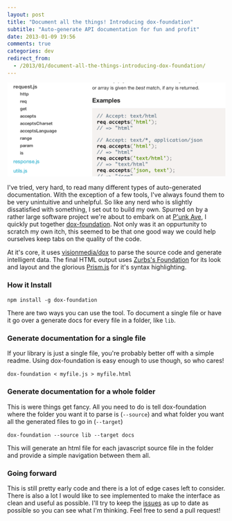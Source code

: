 ```yaml
---
layout: post
title: "Document all the things! Introducing dox-foundation"
subtitle: "Auto-generate API documentation for fun and profit"
date: 2013-01-09 19:56
comments: true
categories: dev
redirect_from:
  - /2013/01/document-all-the-things-introducing-dox-foundation/
---
```

<img src="/images/posts/dox-foundation.png" class="full" />

I've tried, very hard, to read many different types of auto-generated documentation. With the exception of a few tools, I've  always found them to be very unintuitive and unhelpful. So like any nerd who is slightly dissatisfied with something, I set out to build my own. Spurred on by a rather large software project we're about to embark on at [P'unk Ave](http://punkave.com), I quickly put together [dox-foundation](http://github.com/punkave/dox-foundation). Not only was it an oppurtunity to scratch my own itch, this seemed to be that one good way we could help ourselves keep tabs on the quality of the code.

At it's core, it uses [visionmedia/dox](https://github.com/visionmedia/dox) to parse the source code and generate intelligent data. The final HTML output uses [Zurbs's Foundation](http://foundation.zurb.com/) for its look and layout and the glorious [Prism.js](http://prismjs.com/) for it's syntax highlighting.

### How it Install

    npm install -g dox-foundation

There are two ways you can use the tool. To document a single file or have it go over a generate docs for every file in a folder, like `lib`.

### Generate documentation for a single file

If your library is just a single file, you're probably better off with a simple readme. Using dox-foundation is easy enough to use though, so who cares!

    dox-foundation < myfile.js > myfile.html

### Generate documentation for a whole folder

This is were things get fancy. All you need to do is tell dox-foundation where the folder you want it to parse is (`--source`) and what folder you want all the generated files to go in (`--target`)

    dox-foundation --source lib --target docs

This will generate an html file for each javascript source file in the folder and provide a simple navigation between them all.

### Going forward

This is still pretty early code and there is a lot of edge cases left to consider. There is also a lot I would like to see implemented to make the interface as clean and useful as possible. I'll try to keep the [issues](http://github.com/punkave/dox-foundation/issues) as up to date as possible so you can see what I'm thinking. Feel free to send a pull request!
